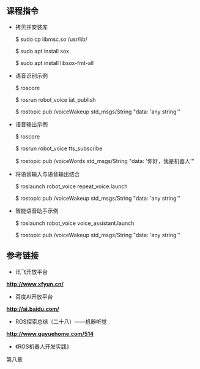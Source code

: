 ## 课程指令

- 拷贝并安装库

  $ sudo cp libmsc.so /usr/lib/

  $ sudo apt install sox

  $ sudo apt install libsox-fmt-all 

- 语音识别示例

  $ roscore

  $ rosrun robot_voice iat_publish

  $ rostopic pub /voiceWakeup std_msgs/String "data: 'any string'"

- 语音输出示例

  $ roscore

  $ rosrun robot_voice tts_subscribe

  $ rostopic pub /voiceWords std_msgs/String "data: '你好，我是机器人'"

- 将语音输入与语音输出结合

  $ roslaunch robot_voice repeat_voice.launch
  
  $ rostopic pub /voiceWakeup std_msgs/String "data: 'any string'"
  
- 智能语音助手示例

  $ roslaunch robot_voice voice_assistant.launch
  
  $ rostopic pub /voiceWakeup std_msgs/String "data: 'any string'"



## 参考链接

- 讯飞开放平台

**http://www.xfyun.cn/** 



- 百度AI开放平台

**http://ai.baidu.com/** 



- ROS探索总结（二十八）——机器听觉

**http://www.guyuehome.com/514**



- 《ROS机器人开发实践》

第八章

